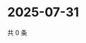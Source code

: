 # 2025-07-31

共 0 条

<!-- BEGIN ZHIHUVIDEO -->
<!-- 最后更新时间 Thu Jul 31 2025 20:22:31 GMT+0800 (China Standard Time) -->

<!-- END ZHIHUVIDEO -->
